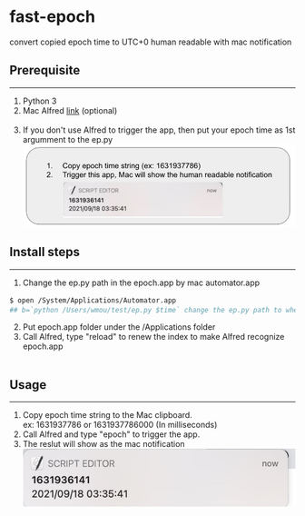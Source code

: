 # fast-epoch
convert copied epoch time to UTC+0 human readable with mac notification

## Prerequisite
---
1. Python 3
2. Mac Alfred [link](https://www.alfredapp.com/) (optional)<br><br> 
3. If you don't use Alfred to trigger the app, then put your epoch time as 1st argumment to the ep.py 
![image](https://github.com/whmou/fast-epoch/blob/main/demo.jpg)

## Install steps
---
1. Change the ep.py path in the epoch.app by mac automator.app
```bash
$ open /System/Applications/Automator.app
## b=`python /Users/wmou/test/ep.py $time` change the ep.py path to wherever the code is located
```
2. Put epoch.app folder under the /Applications folder
3. Call Alfred, type "reload" to renew the index to make Alfred recognize epoch.app
<br><br>

## Usage
---
1. Copy epoch time string to the Mac clipboard. <br>ex: 1631937786 or 1631937786000 (In milliseconds)
2. Call Alfred and type "epoch" to trigger the app.
3. The reslut will show as the mac notification
![image](https://github.com/whmou/fast-epoch/blob/main/fast-epoch-example.png)